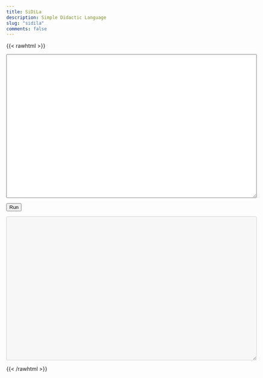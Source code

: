 ```yaml
---
title: SiDiLa
description: Simple Didactic Language
slug: "sidila"
comments: false
---
```


{{< rawhtml >}}
<textarea id="code" class="source-code" cols="80" rows="25"></textarea>
<button id="run">Run</button>
<textarea id="output" class="output" cols="80" rows="25" disabled="true"></textarea>
<script type="text/javascript">
  function translateLine(line) {
    const assignRegex = /asignar ([a-z][\w]+)=(.*)/i;
    const printRegex = /imprimir ([a-z][\w]+)/i;
    if (line.match(assignRegex) != null) {
      return line.replace(assignRegex, 'var $1=$2;');
    }
    if (line.match(printRegex) != null) {
      return line.replace(printRegex, 'outputCollector += $1; outputCollector += \'\\n\';');
    }
    throw `Unrecognized syntax: ${line}`
  }
  function run(source) {
    var outputCollector = '';
    var jsCode = '';
    const lines = source.split('\n');
    var lineNumber = 0;
    try {
      for(lineNumber=0; lineNumber < lines.length; lineNumber++) {
        jsCode += translateLine(lines[lineNumber]);
      }
      eval(jsCode);
    } catch (error) {
      outputCollector = `ERROR in line ${lineNumber+1}: ${error}`;
    }
    return outputCollector;
  }
  // UI
  const code = document.querySelector("#code");
  const output = document.querySelector("#output");
  const runButton = document.querySelector("#run");
  runButton.addEventListener("click", async (event) => {
      output.value = run(code.value.toString());
  });
</script>
{{< /rawhtml >}}